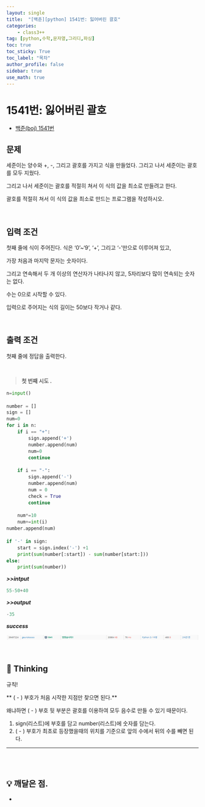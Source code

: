 ```yaml
---
layout: single
title:  "[백준][python] 1541번: 잃어버린 괄호"
categories: 
    - class3++
tag: [python,수학,문자열,그리디,파싱]
toc: true
toc_sticky: True
toc_label: "목차"
author_profile: false
sidebar: true
use_math: true
---
```


# 1541번: 잃어버린 괄호

* [백준(boj) 1541번](https://www.acmicpc.net/problem/1541)



## 문제

세준이는 양수와 +, -, 그리고 괄호를 가지고 식을 만들었다. 그리고 나서 세준이는 괄호를 모두 지웠다.

그리고 나서 세준이는 괄호를 적절히 쳐서 이 식의 값을 최소로 만들려고 한다.

괄호를 적절히 쳐서 이 식의 값을 최소로 만드는 프로그램을 작성하시오.

<br/>

## 입력 조건

첫째 줄에 식이 주어진다. 식은 ‘0’~‘9’, ‘+’, 그리고 ‘-’만으로 이루어져 있고, 

가장 처음과 마지막 문자는 숫자이다. 

그리고 연속해서 두 개 이상의 연산자가 나타나지 않고, 5자리보다 많이 연속되는 숫자는 없다. 

수는 0으로 시작할 수 있다. 

입력으로 주어지는 식의 길이는 50보다 작거나 같다.

<br/>

## 출력 조건

첫째 줄에 정답을 출력한다.

<br/>

> **첫 번째 시도 .**

```python
n=input()

number = []
sign = []
num=0
for i in n:
    if i == "+":
        sign.append('+')
        number.append(num)
        num=0
        continue
        
    if i == "-":
        sign.append('-')
        number.append(num)
        num = 0
        check = True
        continue
        
    num*=10
    num+=int(i)
number.append(num)

if '-' in sign:
    start = sign.index('-') +1
    print(sum(number[:start]) - sum(number[start:]))
else:
    print(sum(number))
```

 ***>>intput***

```python
55-50+40
```

 ***>>output***

```python
-35
```

 ***success***

![image-20220223180834690]({{geunskoo.github.io}}/../images/2022-02-23-boj-1541/image-20220223180834690.png)

<br/>

## 🌝 Thinking

규칙!

** ( - ) 부호가 처음 시작한 지점만 찾으면 된다.**

왜냐하면 ( - ) 부호 뒷 부분은 괄호를 이용하여 모두 음수로 만들 수 있기 때문이다.

1. sign(리스트)에 부호를 담고 number(리스트)에 숫자를 담는다.
2. ( - ) 부호가 최초로 등장했을때의 위치를 기준으로 앞의 수에서 뒤의 수를 빼면 된다.

***

<br/>

<br/>



## 💡 깨달은 점.

-


